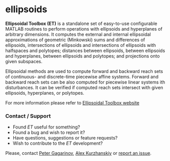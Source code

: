 ellipsoids
==========
**Ellipsoidal Toolbox (ET)** is a standalone set of easy-to-use configurable MATLAB routines to perform 
operations with ellipsoids and hyperplanes of arbitrary dimensions. It computes the external and internal 
ellipsoidal approximations of geometric (Minkowski) sums and differences of ellipsoids, intersections of 
ellipsoids and intersections of ellipsoids with halfspaces and polytopes; distances between ellipsoids, 
between ellipsoids and hyperplanes, between ellipsoids and polytopes; and projections onto given subspaces.

Ellipsoidal methods are used to compute forward and backward reach sets of continuous- and discrete-time 
piecewise affine systems. Forward and backward reach sets can be also computed for piecewise linear systems 
ith disturbances. It can be verified if computed reach sets intersect with given ellipsoids, hyperplanes, 
or polytopes. 

For more information please refer to [Ellipsoidal Toolbox website](http://systemanalysisdpt-cmc-msu.github.io/ellipsoids)



### Contact / Support


-   Found *ET* useful for something?
-   Found a bug and wish to report it?
-   Have questions, suggestions or feature requests?
-   Wish to contribute to the *ET* development? 

Please, contact [Peter Gagarinov](https://github.com/pgagarinov), [Alex Kurzhanskiy](http://lihodeev.com) or [report an issue](https://github.com/SystemAnalysisDpt-CMC-MSU/ellipsoids/issues).



